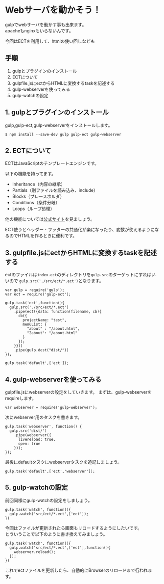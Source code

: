 # Webサーバを動かそう！

gulpでwebサーバを動かす事も出来ます。  
apacheもnginxもいらないんです。  

今回はECTを利用して、htmlの使い回しなども

## 手順

1. gulpとプラグインのインストール
1. ECTについて
1. gulpfile.jsにectからHTMLに変換するtaskを記述する
1. gulp-webserverを使ってみる
1. gulp-watchの設定

## 1. gulpとプラグインのインストール

gulp,gulp-ect,gulp-webserverをインストールします。  

```
$ npm install --save-dev gulp gulp-ect gulp-webserver
```

## 2. ECTについて

ECTはJavaScriptのテンプレートエンジンです。  

以下の機能を持ってます。

- Inheritance（内容の継承）
- Partials（別ファイルを読み込み、include）
- Blocks（プレースホルダ）
- Conditions（条件分岐）
- Loops（ループ処理）

他の機能については[公式サイト](http://ectjs.com/)を見ましょう。

ECT使うとヘッダー・フッターの共通化が楽になったり、変数が使えるようになるのでHTMLを作るときに便利です。

## 3. gulpfile.jsにectからHTMLに変換するtaskを記述する

ectのファイルは`index.ect`のディレクトリを`gulp.src`のターゲットにすればいいので
`gulp.src('./src/ect/*.ect')`となります。

```
var gulp = require('gulp');
var ect = require('gulp-ect');

gulp.task('ect',function(){
  gulp.src('./src/ect/*.ect')
    .pipe(ect({data: function(filename, cb){
      cb({
        projectName: "test",
        menuList: {
          "about" : "/about.html",
          "2about": "/about.html"
        }
      });
    }}))
    .pipe(gulp.dest("dist/"))
});

gulp.task('default',['ect']);

```

## 4. gulp-webserverを使ってみる

gulpfile.jsにwebserverの設定をしていきます。
まずは、gulp-webserverをrequireします。

```
var webserver = require('gulp-webserver');
```

次にwebserver用のタスクを書きます。

```
gulp.task('webserver', function() {
  gulp.src('dist/')
    .pipe(webserver({
      livereload: true,
      open: true
    }));
});
```

最後にdefaultタスクにwebserverタスクを追記しましょう。

```
gulp.task('default',['ect','webserver']);
```

## 5. gulp-watchの設定

前回同様にgulp-watchの設定をしましょう。

```
gulp.task('watch', function(){
  gulp.watch('src/ect/*.ect',['ect']);
})
```

今回はファイルが更新されたら画面もリロードするようにしたいです。  
とういうことで以下のように書き換えてみましょう。

```
gulp.task('watch', function(){
  gulp.watch('src/ect/*.ect',['ect'],function(){
    webserver.reload();
  });
})
```

これでectファイルを更新したら、自動的にBrowserのリロードまで行われます。
